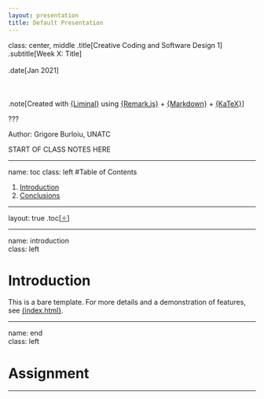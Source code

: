 ```yaml
---
layout: presentation
title: Default Presentation
---
```


class: center, middle
.title[Creative Coding and Software Design 1]     
.subtitle[Week X: Title]
<br/><br/>
.date[Jan 2021] 
<br/><br/><br/><br/>
.note[Created with [{Liminal}](https://github.com/jonathanlilly/liminal) using [{Remark.js}](http://remarkjs.com/) + [{Markdown}](https://github.com/adam-p/markdown-here/wiki/Markdown-Cheatsheet) +  [{KaTeX}](https://katex.org)]

???

Author: Grigore Burloiu, UNATC

START OF CLASS NOTES HERE
    
---
name: toc
class: left
#Table of Contents        
      
1. [Introduction](#introduction)
1. [Conclusions](#conclusions)

        
<!-- Comment out the next slide if you don't want the Table of Contents link -->         
---
layout: true  .toc[[&#10023;](#toc)]
        
---
name: introduction  
class: left
#  Introduction

This is a bare template.  For more details and a demonstration of features, see [{index.html}](index.html).        

---

name: end       
class: left
#  Assignment
        
---